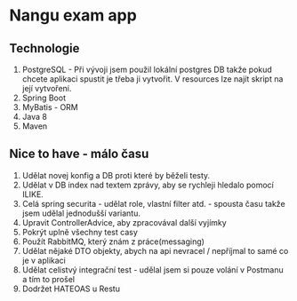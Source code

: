# Nangu exam app
## Technologie
1. PostgreSQL - Při vývoji jsem použil lokální postgres DB takže pokud chcete aplikaci spustit je třeba ji vytvořit. V resources lze najít skript na její vytvoření.
2. Spring Boot
3. MyBatis - ORM
4. Java 8
5. Maven

## Nice to have - málo času
1. Udělat novej konfig a DB proti které by běželi testy.
2. Udělat v DB index nad textem zprávy, aby se rychleji hledalo pomocí ILIKE.
3. Celá spring securita - udělat role, vlastní filter atd. - spousta času takže jsem udělal jednodušší variantu.
4. Upravit ControllerAdvice, aby zpracovával další vyjímky
5. Pokrýt uplně všechny test casy
6. Použít RabbitMQ, který znám z práce(messaging)
7. Udělat nějaké DTO objekty, abych na api nevracel / nepříjmal to samé co je v aplikaci
8. Udělat celistvý integrační test - udělal jsem si pouze volání v Postmanu a tím to prošel
9. Dodržet HATEOAS u Restu
